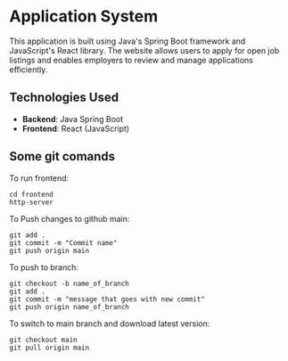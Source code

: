 # Application System

This application is built using Java's Spring Boot framework and JavaScript's React library. The website allows users to apply for open job listings and enables employers to review and manage applications efficiently.

## Technologies Used

- **Backend**: Java Spring Boot
- **Frontend**: React (JavaScript)


## Some git comands
To run frontend:
```
cd frontend
http-server
```

To Push changes to github main:
```
git add .
git commit -m "Commit name"
git push origin main
```
To push to branch:
```
git checkout -b name_of_branch
git add .
git commit -m "message that goes with new commit"
git push origin name_of_branch
```

To switch to main branch and download latest version:
```
git checkout main
git pull origin main
```



